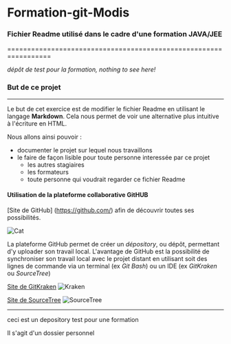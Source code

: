 # Formation-git-Modis

### Fichier Readme utilisé dans le cadre d'une formation JAVA/JEE
=================================================================

*dépôt de test pour la formation, nothing to see here!*

### But de ce projet 
----------------------
Le but de cet exercice est de modifier le fichier Readme en utilisant le langage __Markdown__.
Cela nous permet de voir une alternative plus intuitive à l'écriture en HTML.

Nous allons ainsi pouvoir :

* documenter le projet sur lequel nous travaillons
* le faire de façon lisible pour toute personne interessée par ce projet
  + les autres stagiaires
  + les formateurs
  + toute personne qui voudrait regarder ce fichier Readme
  
#### Utilisation de la plateforme collaborative GitHUB

[Site de GitHub] (https://github.com/) afin de découvrir toutes ses possibilités.

![Cat](https://assets-cdn.github.com/images/modules/open_graph/github-mark.png)

La plateforme GitHub permet de créer un *dépository*, ou dépôt, permettant d'y uploader son travail local.
L'avantage de GitHub est la possibilité de synchroniser son travail local avec le projet distant en 
utilisant soit des lignes de commande via un terminal (ex *Git Bash*) ou un IDE (ex *GitKraken* ou *SourceTree*)

[Site de GitKraken](https://www.gitkraken.com/)
![Kraken](https://www.gitkraken.com/img/misc/keif-backpack.svg)

[Site de SourceTree](https://www.sourcetreeapp.com/)
![SourceTree](https://www.clearvision-cm.com/wp-content/uploads/2015/03/sourcetree_rgb_blue_atlassian.png)


-----------------------------------------------

ceci est un depository test pour une formation 

Il s'agit d'un dossier personnel

